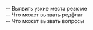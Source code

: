 -- Выявить узкие места резюме </br>
-- Что может вызвать редфлаг </br>
-- Что может вызвать вопросы </br>
